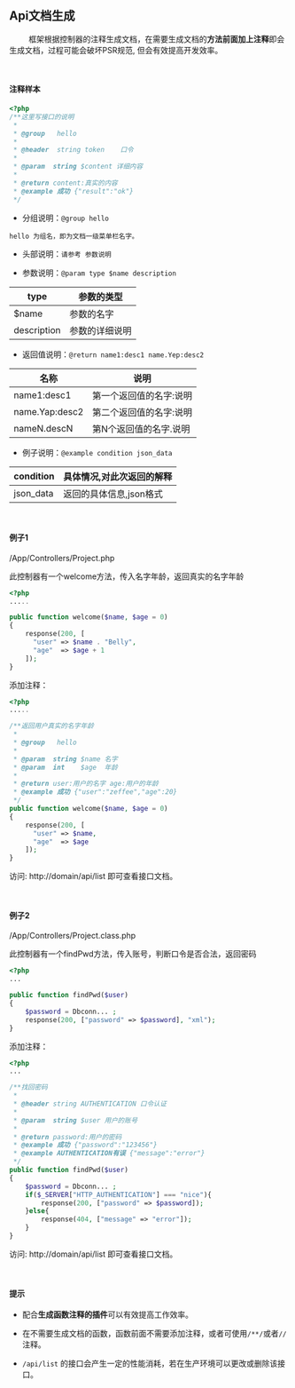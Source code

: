 ## Api文档生成

     框架根据控制器的注释生成文档，在需要生成文档的**方法前面加上注释**即会生成文档，过程可能会破坏PSR规范,  但会有效提高开发效率。

<br/>

#### 注释样本

``` php
<?php
/**这里写接口的说明
 *
 * @group   hello
 *
 * @header  string token    口令
 *
 * @param  string $content 详细内容
 *
 * @return content:真实的内容
 * @example 成功 {"result":"ok"}
 */
```

- 分组说明：`@group hello`

``` 
hello 为组名，即为文档一级菜单栏名字。
```

- 头部说明：`请参考 参数说明 `


- 参数说明：`@param type $name description`

| type        | 参数的类型   |
| ----------- | ------- |
| $name       | 参数的名字   |
| description | 参数的详细说明 |

- 返回值说明：`@return name1:desc1 name.Yep:desc2`

| 名称             | 说明           |
| -------------- | ------------ |
| name1:desc1    | 第一个返回值的名字:说明 |
| name.Yap:desc2 | 第二个返回值的名字:说明 |
| nameN.descN    | 第N个返回值的名字.说明 |

- 例子说明：`@example condition json_data`

| condition | 具体情况,对此次返回的解释  |
| --------- | -------------- |
| json_data | 返回的具体信息,json格式 |

<br/>

#### 例子1

/App/Controllers/Project.php

此控制器有一个welcome方法，传入名字年龄，返回真实的名字年龄

``` php
<?php
.....

public function welcome($name, $age = 0)
{
  	response(200, [
      "user" => $name . "Belly",
      "age"  => $age + 1
    ]);
}
```

添加注释：

``` php
<?php
.....

/**返回用户真实的名字年龄
 *
 * @group   hello
 *
 * @param  string $name 名字
 * @param  int    $age  年龄
 *
 * @return user:用户的名字 age:用户的年龄
 * @example 成功 {"user":"zeffee","age":20}
 */
public function welcome($name, $age = 0)
{
  	response(200, [
      "user" => $name,
      "age"  => $age
    ]);
}
```

访问: http://domain/api/list 即可查看接口文档。

<br/>

#### 例子2

/App/Controllers/Project.class.php

此控制器有一个findPwd方法，传入账号，判断口令是否合法，返回密码

``` php
<?php
...

public function findPwd($user)
{
    $password = Dbconn... ;
    response(200, ["password" => $password], "xml");
}
```

添加注释：

``` php
<?php
...

/**找回密码
 *
 * @header string AUTHENTICATION 口令认证
 *
 * @param  string $user 用户的账号
 *
 * @return password:用户的密码
 * @example 成功 {"password":"123456"}
 * @example AUTHENTICATION有误 {"message":"error"}
 */
public function findPwd($user)
{
    $password = Dbconn... ;
  	if($_SERVER["HTTP_AUTHENTICATION"] === "nice"){
  		response(200, ["password" => $password]);
	}else{
  		response(404, ["message" => "error"]);
	}
}
```

访问: http://domain/api/list 即可查看接口文档。

<br/>

#### 提示

- 配合**生成函数注释的插件**可以有效提高工作效率。

- 在不需要生成文档的函数，函数前面不需要添加注释，或者可使用`/**/`或者`//` 注释。

- `/api/list` 的接口会产生一定的性能消耗，若在生产环境可以更改或删除该接口。

  ​